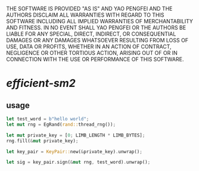 THE SOFTWARE IS PROVIDED "AS IS" AND YAO PENGFEI AND THE AUTHORS DISCLAIM
ALL WARRANTIES WITH REGARD TO THIS SOFTWARE INCLUDING ALL IMPLIED WARRANTIES
OF MERCHANTABILITY AND FITNESS. IN NO EVENT SHALL YAO PENGFEI OR THE AUTHORS
BE LIABLE FOR ANY SPECIAL, DIRECT, INDIRECT, OR CONSEQUENTIAL DAMAGES OR ANY
DAMAGES WHATSOEVER RESULTING FROM LOSS OF USE, DATA OR PROFITS, WHETHER IN
AN ACTION OF CONTRACT, NEGLIGENCE OR OTHER TORTIOUS ACTION, ARISING OUT OF
OR IN CONNECTION WITH THE USE OR PERFORMANCE OF THIS SOFTWARE.

*efficient-sm2*
=====

## usage
``` rust
let test_word = b"hello world";
let mut rng = EgRand(rand::thread_rng());

let mut private_key = [0; LIMB_LENGTH * LIMB_BYTES];
rng.fill(&mut private_key);

let key_pair = KeyPair::new(&private_key).unwrap();

let sig = key_pair.sign(&mut rng, test_word).unwrap();
```